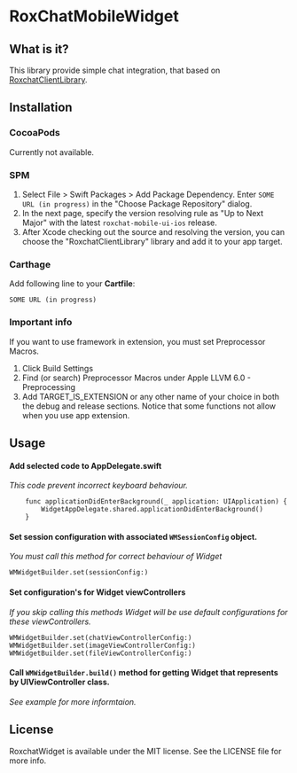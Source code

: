 # RoxChatMobileWidget

## What is it?
This library provide simple chat integration, that based on [RoxchatClientLibrary](https://github.com/roxchat/mobile-sdk-ios/).

## Installation

### CocoaPods
Currently not available.

### SPM
1. Select File > Swift Packages > Add Package Dependency. Enter `SOME URL (in progress)` in the "Choose Package Repository" dialog.
2. In the next page, specify the version resolving rule as "Up to Next Major" with the latest `roxchat-mobile-ui-ios` release.
3. After Xcode checking out the source and resolving the version, you can choose the "RoxchatClientLibrary" library and add it to your app target.

### Carthage
Add following line to your **Cartfile**:
```
SOME URL (in progress)
```


### Important info
If you want to use framework in extension, you must set Preprocessor Macros.
1) Click Build Settings
2) Find (or search) Preprocessor Macros under Apple LLVM 6.0 - Preprocessing
3) Add TARGET_IS_EXTENSION or any other name of your choice in both the debug and release sections.
Notice that some functions not allow when you use app extension.


## Usage

#### Add selected code to AppDelegate.swift ####
*This code prevent incorrect keyboard behaviour.*
```
    func applicationDidEnterBackground(_ application: UIApplication) {
        WidgetAppDelegate.shared.applicationDidEnterBackground()
    }
```

#### Set session configuration with associated `WMSessionConfig` object. ####
*You must call this method for correct behaviour of Widget*
```
WMWidgetBuilder.set(sessionConfig:)
```

#### Set configuration's for Widget viewControllers ####
*If you skip calling this methods Widget will be use default configurations for these viewControllers.*
```
WMWidgetBuilder.set(chatViewControllerConfig:)
WMWidgetBuilder.set(imageViewControllerConfig:)
WMWidgetBuilder.set(fileViewControllerConfig:)
``` 

#### Call `WMWidgetBuilder.build()` method for getting Widget that represents by UIViewController class. ####
*See example for more informtaion.*

## License

RoxchatWidget is available under the MIT license. See the LICENSE file for more info.
